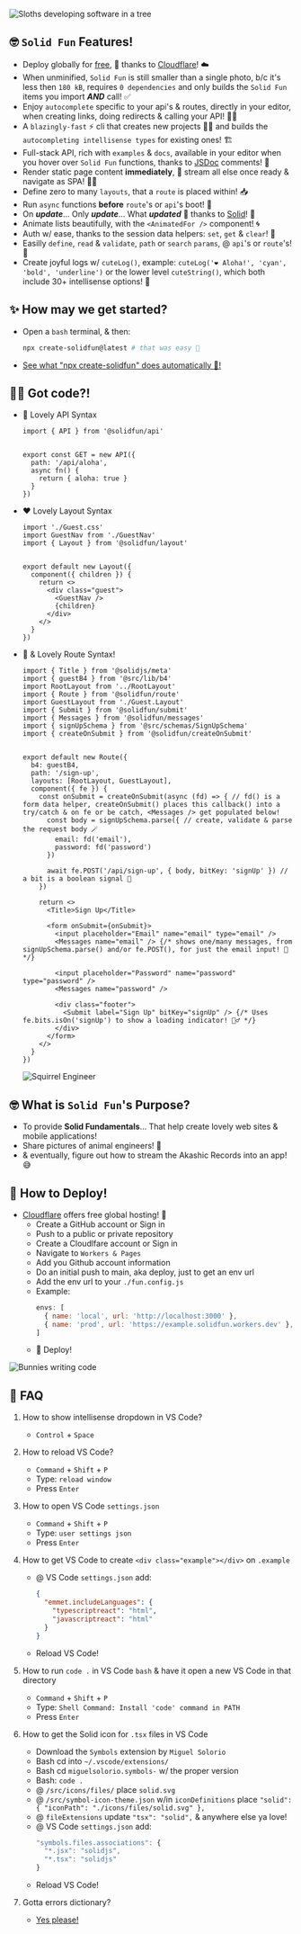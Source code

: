 ![Sloths developing software in a tree](https://i.imgur.com/LognTyf.jpeg)

## 🤓 `Solid Fun` Features!
  - Deploy globally for [free](#-how-to-deploy), 💸 thanks to [Cloudflare](https://www.cloudflare.com/)! ☁️
  - When unminified, `Solid Fun` is still smaller than a single photo, b/c it's less then `180 kB`, requires `0 dependencies` and only builds the `Solid Fun` items you import ***AND*** call! ✅
  - Enjoy `autocomplete` specific to your api's & routes, directly in your editor, when creating links, doing redirects & calling your API! 👷‍♀️
  - A `blazingly-fast` ⚡️ cli that creates new projects 👩‍🍼 and builds the `autocompleting intellisense types` for existing ones! 🏗️
  - Full-stack API, rich with `examples` & `docs`, available in your editor when you hover over `Solid Fun` functions, thanks to [JSDoc](https://jsdoc.app/about-getting-started) comments! 📝
  - Render static page content **immediately**, 💨 stream all else once ready & navigate as SPA! 🧚‍♀️ 
  - Define zero to many `layouts`, that a `route` is placed within! 📥
  - Run `async` functions **before** `route`'s or `api`'s boot! 🔐
  - On ***update***... Only ***update***... What ***updated***  💪 thanks to [Solid](https://www.solidjs.com/)! 🙏
  - Animate lists beautifully, with the `<AnimatedFor />` component! 🌀
  - Auth w/ ease, thanks to the session data helpers: `set`, `get` & `clear`! 🚨 
  - Easilly `define`, `read` & `validate`, `path` or `search` `params`, @ `api`'s or `route`'s! 🪷
  - Create joyful logs w/ `cuteLog()`, example: `cuteLog('❤️ Aloha!', 'cyan', 'bold', 'underline')` or the lower level `cuteString()`, which both include 30+ intellisense options! 💬
## ✨ How may we get started?
- Open a `bash` terminal, & then:
  ```bash
  npx create-solidfun@latest # that was easy 🥳
  ```
- [See what "npx create-solidfun" does automatically 🔮!](https://github.com/chris-carrington/create-solidfun)


## 🧚‍♀️ Got code?!
- 💜 Lovely API Syntax
  ```tsx
  import { API } from '@solidfun/api'


  export const GET = new API({
    path: '/api/aloha',
    async fn() {
      return { aloha: true }
    }
  })
  ```
- ❤️ Lovely Layout Syntax
  ```tsx
  import './Guest.css'
  import GuestNav from './GuestNav'
  import { Layout } from '@solidfun/layout'


  export default new Layout({
    component({ children }) {
      return <>
        <div class="guest">
          <GuestNav />
          {children}
        </div>
      </>
    }
  })

  ```
- 💚 & Lovely Route Syntax!
  ```tsx
  import { Title } from '@solidjs/meta'
  import { guestB4 } from '@src/lib/b4'
  import RootLayout from '../RootLayout'
  import { Route } from '@solidfun/route'
  import GuestLayout from './Guest.Layout'
  import { Submit } from '@solidfun/submit'
  import { Messages } from '@solidfun/messages'
  import { signUpSchema } from '@src/schemas/SignUpSchema'
  import { createOnSubmit } from '@solidfun/createOnSubmit'


  export default new Route({
    b4: guestB4,
    path: '/sign-up',
    layouts: [RootLayout, GuestLayout],
    component({ fe }) {
      const onSubmit = createOnSubmit(async (fd) => { // fd() is a form data helper, createOnSubmit() places this callback() into a try/catch & on fe or be catch, <Messages /> get populated below!
        const body = signUpSchema.parse({ // create, validate & parse the request body 🪄
          email: fd('email'),
          password: fd('password')
        }) 

        await fe.POST('/api/sign-up', { body, bitKey: 'signUp' }) // a bit is a boolean signal 💃
      })

      return <>
        <Title>Sign Up</Title>

        <form onSubmit={onSubmit}>
          <input placeholder="Email" name="email" type="email" />
          <Messages name="email" /> {/* shows one/many messages, from signUpSchema.parse() and/or fe.POST(), for just the email input! 🚀 */}

          <input placeholder="Password" name="password" type="password" />
          <Messages name="password" />

          <div class="footer">
            <Submit label="Sign Up" bitKey="signUp" /> {/* Uses fe.bits.isOn('signUp') to show a loading indicator! 🏋️‍♂️ */}
          </div>
        </form>
      </>
    }
  })
  ```
  ![Squirrel Engineer](https://i.imgur.com/V5J2qJq.jpeg)

## 🤓 What is `Solid Fun`'s Purpose?
- To provide **Solid Fundamentals**... That help create lovely web sites & mobile applications!
- Share pictures of animal engineers! 🤣
- & eventually, figure out how to stream the Akashic Records into an app! 😅


## 🚀 How to Deploy!
- [Cloudflare](https://www.cloudflare.com/) offers free global hosting! 🥹
    - Create a GitHub account or Sign in
    - Push to a public or private repository
    - Create a Cloudlfare account or Sign in
    - Navigate to `Workers & Pages`
    - Add you Github account information
    - Do an initial push to main, aka deploy, just to get an env url
    - Add the env url to your `./fun.config.js`
    - Example:
      ```js
      envs: [
        { name: 'local', url: 'http://localhost:3000' },
        { name: 'prod', url: 'https://example.solidfun.workers.dev' },
      ]
      ```
    - 💖 Deploy!

![Bunnies writing code](https://i.imgur.com/d0wINvM.jpeg)


## 💖 FAQ
1. How to show intellisense dropdown in VS Code?
    - `Control` + `Space`
    
1. How to reload VS Code?
    - `Command` + `Shift` + `P`
    - Type: `reload window`
    - Press `Enter`

1. How to open VS Code `settings.json`
    - `Command` + `Shift` + `P`
    - Type: `user settings json`
    - Press `Enter`

1. How to get VS Code to create `<div class="example"></div>` on `.example`
    - @ VS Code `settings.json` add:
        ```json
        {
          "emmet.includeLanguages": {
            "typescriptreact": "html",
            "javascriptreact": "html"
          }
        }
        ```
    - Reload VS Code!

1. How to run `code .` in VS Code `bash` & have it open a new VS Code in that directory
    - `Command` + `Shift` + `P`
    - Type: `Shell Command: Install 'code' command in PATH`
    - Press `Enter`

1. How to get the Solid icon for `.tsx` files in VS Code
    - Download the `Symbols` extension by `Miguel Solorio`
    - Bash cd into `~/.vscode/extensions/`
    - Bash cd `miguelsolorio.symbols-` w/ the proper version
    - Bash: `code .`
    - @ `/src/icons/files/` place `solid.svg`
    - @ `/src/symbol-icon-theme.json` w/in `iconDefinitions` place `"solid": { "iconPath": "./icons/files/solid.svg" },`
    - @ `fileExtensions` update `"tsx": "solid",` & anywhere else ya love!
    - @ VS Code `settings.json` add:
        ```js
        "symbols.files.associations": {
          "*.jsx": "solidjs",
          "*.tsx": "solidjs"
        }
        ```
    - Reload VS Code!

1. Gotta errors dictionary?
    -  [Yes please!](https://github.com/chris-carrington/solidfun/blob/main/README_ERRORS.md)
